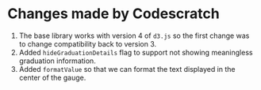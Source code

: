 # Changes made by Codescratch

1. The base library works with version 4 of `d3.js` so the first change was to change compatibility back to version 3.
2. Added `hideGraduationDetails` flag to support not showing meaningless graduation information.
3. Added `formatValue` so that we can format the text displayed in the center of the gauge.